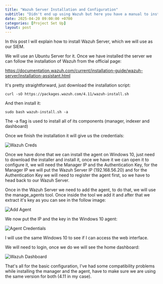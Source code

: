 ```yaml
---
title: "Wazuh Server Installation and Configuration"
subtitle: "Didn't end up using Wazuh but here you have a manual to install it"
date: 2025-04-20 09:00:00 +0700
categories: [Project Set Up]
layout: post
---
```


In this post I will explain how to install Wazuh Server, which we will use as our SIEM.

We will use an Ubuntu Server for it. Once we have installed the server we can follow the installation of Wazuh from the official page:

https://documentation.wazuh.com/current/installation-guide/wazuh-server/installation-assistant.html

It's pretty straightforward, just download the installation script:

```curl -sO https://packages.wazuh.com/4.11/wazuh-install.sh```

And then install it:

```sudo bash wazuh-install.sh -a```

The -a flag is used to install all of its components (manager, indexer and dashboard)

Once we finish the installation it will give us the credentials:

![Wazuh Creds](/assets/images/finish-install.JPG)

Once we have done that we can install the agent on Windows 10, just need to download the installer and install it, once we have it we can open it to configure it, we will need the Manager IP and the Authentication Key, for the Manager IP we will put the Wazuh Server IP (192.168.56.20) and for the Authentication Key we will need to register the agent first, so we have to head back to our Wazuh Server.

Once in the Wazuh Server we need to add the agent, to do that, we will use the manage_agents tool. Once inside the tool we add it and after that we extract it's key as you can see in the follow image:

![Add Agent](/assets/images/add-agent.JPG)

We now put the IP and the key in the Windows 10 agent:

![Agent Credentials](/assets/images/agent-creds.JPG)

I will use the same Windows 10 to see if I can access the web interface.

We will need to login, once we do we will see the home dashboard:

![Wazuh Dashboard](/assets/images/wazuh-dashboard.JPG)

That's all for the basic configuration, I've had some compatibility problems while installing the manager and the agent, have to make sure we are using the same version for both (4.11 in my case).
